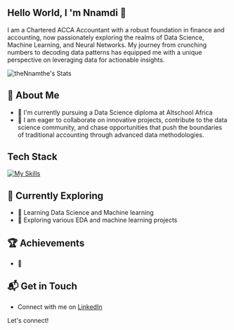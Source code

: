 ## Hello World, I 'm Nnamdi 👋
I am a Chartered ACCA Accountant with a robust foundation in finance and accounting, now passionately exploring the realms of Data Science, Machine Learning, and Neural Networks. My journey from crunching numbers to decoding data patterns has equipped me with a unique perspective on leveraging data for actionable insights.

![theNnamthe's Stats](https://github-readme-stats.vercel.app/api?username=theNnamthe&theme=vue-dark&show_icons=true&hide_border=true&count_private=true)

## 🚀 About Me

- 🔭 I'm currently pursuing a Data Science diploma at Altschool Africa
- 👯 I am eager to collaborate on innovative projects, contribute to the data science community, and chase opportunities that push the boundaries of traditional accounting through advanced data methodologies.


## Tech Stack
[![My Skills](https://skillicons.dev/icons?i=python,sqlite,discord,github,pycharm,tensorflow)](https://skillicons.dev)

## 🌱 Currently Exploring

- 🚀 Learning Data Science and Machine learning
- 🚀 Exploring various EDA and machine learning projects
    

 ## 🏆 Achievements

- 🌟 


## 📬 Get in Touch

- Connect with me on [LinkedIn](www.linkedin.com/in/nnamdi-ofili)


Let's connect!

